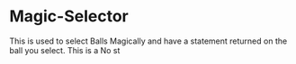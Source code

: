 # Magic-Selector
This is used to select Balls Magically and have a statement returned on the ball you select.
This is a No st
